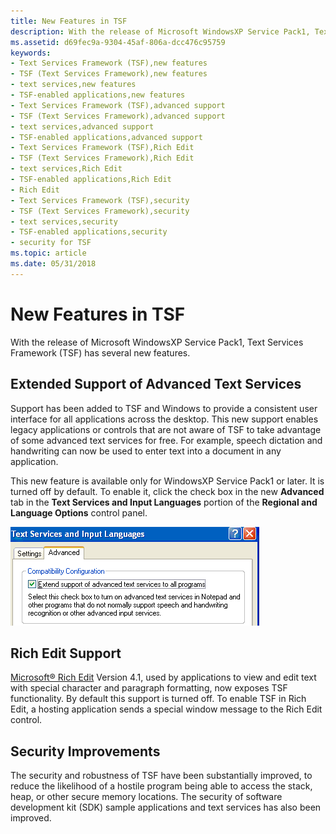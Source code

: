 ```yaml
---
title: New Features in TSF
description: With the release of Microsoft WindowsXP Service Pack1, Text Services Framework (TSF) has several new features.
ms.assetid: d69fec9a-9304-45af-806a-dcc476c95759
keywords:
- Text Services Framework (TSF),new features
- TSF (Text Services Framework),new features
- text services,new features
- TSF-enabled applications,new features
- Text Services Framework (TSF),advanced support
- TSF (Text Services Framework),advanced support
- text services,advanced support
- TSF-enabled applications,advanced support
- Text Services Framework (TSF),Rich Edit
- TSF (Text Services Framework),Rich Edit
- text services,Rich Edit
- TSF-enabled applications,Rich Edit
- Rich Edit
- Text Services Framework (TSF),security
- TSF (Text Services Framework),security
- text services,security
- TSF-enabled applications,security
- security for TSF
ms.topic: article
ms.date: 05/31/2018
---
```


# New Features in TSF

With the release of Microsoft WindowsXP Service Pack1, Text Services Framework (TSF) has several new features.

## Extended Support of Advanced Text Services

Support has been added to TSF and Windows to provide a consistent user interface for all applications across the desktop. This new support enables legacy applications or controls that are not aware of TSF to take advantage of some advanced text services for free. For example, speech dictation and handwriting can now be used to enter text into a document in any application.

This new feature is available only for WindowsXP Service Pack1 or later. It is turned off by default. To enable it, click the check box in the new **Advanced** tab in the **Text Services and Input Languages** portion of the **Regional and Language Options** control panel.

![unaware application support in tsf control panel](images/advanced-text-services.gif)

## Rich Edit Support

[Microsoft® Rich Edit](https://msdn.microsoft.com/library/Bb787605(v=VS.85).aspx) Version 4.1, used by applications to view and edit text with special character and paragraph formatting, now exposes TSF functionality. By default this support is turned off. To enable TSF in Rich Edit, a hosting application sends a special window message to the Rich Edit control.

## Security Improvements

The security and robustness of TSF have been substantially improved, to reduce the likelihood of a hostile program being able to access the stack, heap, or other secure memory locations. The security of software development kit (SDK) sample applications and text services has also been improved.

 

 




